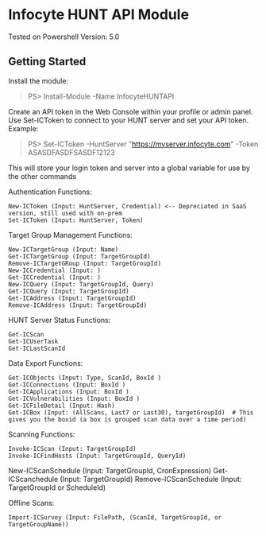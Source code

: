 # Infocyte HUNT API Module
Tested on Powershell Version: 5.0

## Getting Started
Install the module:
> PS> Install-Module -Name InfocyteHUNTAPI

Create an API token in the Web Console within your profile or admin panel.
Use Set-ICToken to connect to your HUNT server and set your API token.
Example:
> PS> Set-ICToken -HuntServer "https://myserver.infocyte.com" -Token ASASDFASDFSASDF12123

This will store your login token and server into a global variable for use by the other commands

Authentication Functions:

    New-ICToken (Input: HuntServer, Credential) <-- Depreciated in SaaS version, still used with on-prem
    Set-ICToken (Input: HuntServer, Token)

Target Group Management Functions:

	New-ICTargetGroup (Input: Name)
	Get-ICTargetGroup (Input: TargetGroupId)
	Remove-ICTargetGRoup (Input: TargetGroupId)
	New-ICCredential (Input: )
	Get-ICCredential (Input: )
	New-ICQuery (Input: TargetGroupId, Query)
	Get-ICQuery (Input: TargetGroupId)
	Get-ICAddress (Input: TargetGroupId)
	Remove-ICAddress (Input: TargetGroupId)

HUNT Server Status Functions:

    Get-ICScan
    Get-ICUserTask
    Get-ICLastScanId

Data Export Functions:

	Get-ICObjects (Input: Type, ScanId, BoxId )
	Get-ICConnections (Input: BoxId )
	Get-ICApplications (Input: BoxId )
	Get-ICVulnerabilities (Input: BoxId )
	Get-ICFileDetail (Input: Hash)
	Get-ICBox (Input: (AllScans, Last7 or Last30), targetGroupId)  # This gives you the boxid (a box is grouped scan data over a time period)

Scanning Functions:

	Invoke-ICScan (Input: TargetGroupId)
	Invoke-ICFindHosts (Input: TargetGroupId, QueryId)
  New-ICScanSchedule (Input: TargetGroupId, CronExpression)
  Get-ICScanchedule (Input: TargetGroupId)
  Remove-ICScanSchedule (Input: TargetGroupId or ScheduleId)

Offline Scans:

	Import-ICSurvey (Input: FilePath, (ScanId, TargetGroupId, or TargetGroupName))
